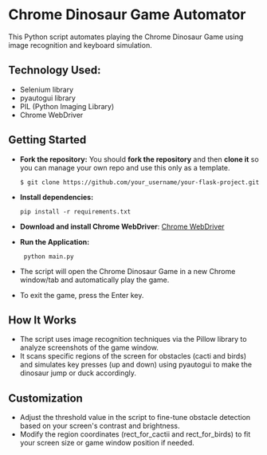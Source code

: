 # Chrome Dinosaur Game Automator 
  This Python script automates playing the Chrome Dinosaur Game using image recognition and keyboard simulation.

 ## Technology Used:
 - Selenium library
 - pyautogui library
 - PIL (Python Imaging Library)
 - Chrome WebDriver

## Getting Started
 - **Fork the repository:** You should **fork the repository** and then **clone it** so you can manage your own repo and use this only as a template.
    ```
    $ git clone https://github.com/your_username/your-flask-project.git
    ```
 - **Install dependencies:**
  
    ```
    pip install -r requirements.txt
 - **Download and install Chrome WebDriver**: [Chrome WebDriver](https://chromedriver.chromium.org/downloads)

 - **Run the Application:**
  
      ```
       python main.py
      ```
-  The script will open the Chrome Dinosaur Game in a new Chrome window/tab and automatically play the game.
-  To exit the game, press the Enter key.

## How It Works
- The script uses image recognition techniques via the Pillow library to analyze screenshots of the game window.
- It scans specific regions of the screen for obstacles (cacti and birds) and simulates key presses (up and down) using pyautogui to make the dinosaur jump or duck accordingly.

## Customization
- Adjust the threshold value in the script to fine-tune obstacle detection based on your screen's contrast and brightness.
- Modify the region coordinates (rect_for_cactii and rect_for_birds) to fit your screen size or game window position if needed.
